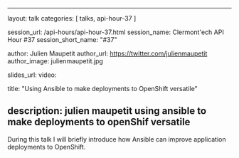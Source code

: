 ---
layout: talk
categories: [ talks, api-hour-37 ]

session_url: /api-hours/api-hour-37.html
session_name: Clermont'ech API Hour &#35;37
session_short_name: "&#35;37"

author: Julien Maupetit
author_url: https://twitter.com/julienmaupetit
author_image: julienmaupetit.jpg

slides_url:
video:

title: "Using Ansible to make deployments to OpenShift versatile"

description: julien maupetit using ansible to make deployments to openShif versatile
------

During this talk I will briefly introduce how Ansible can improve application deployments to OpenShift.
